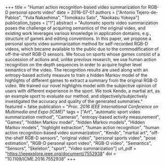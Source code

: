 +++
title = "Human action recognition-based video summarization for RGB-D personal sports video"
date = 2016-07-01
authors = ["Antonio Tejero-de-Pablos", "Yuta Nakashima", "Tomokazu Sato", "Naokazu Yokoya"]
publication_types = ["1"]
abstract = "Automatic sports video summarization poses the challenge of acquiring semantics of the original video, and existing work leverages various knowledge in application domains, e.g., structure of games and editing conventions. In this paper, we propose a personal sports video summarization method for self-recorded RGB-D videos, which became available to the public due to the commodification of off-the-shelf RGB-D sensors. We focus on sports whose games consist of a succession of actions and, unlike previous research, we use human action recognition on the depth sequences in order to acquire higher level semantics of the video. The recognition results are used along with an entropy-based activity measure to train a hidden Markov model of the highlights of different games to extract a summary from the original RGB-D video. We trained our novel highlights model with the subjective opinion of users with different experience in the sport. We took Kendo, a martial art, as an example sport to evaluate our method, and objectively/subjectively investigated the accuracy and quality of the generated summaries."
featured = false
publication = "*Proc. 2016 IEEE International Conference on Multimedia and Expo (ICME)*"
tags = ["Art", "automatic sport video summarization method", "Cameras", "entropy-based activity measurement", "Games", "hidden Markov model", "hidden Markov models", "Hidden Markov models", "highlight extraction", "human action recognition", "human action recognition-based video summarization", "Kendo", "martial art", "off-the-shelf RGB-D sensors", "original video", "personal sports video", "pose estimation", "RGB-D personal sport video", "RGB-D video", "Semantics", "Sensors", "Skeleton", "sport", "Video summarization"]
url_pdf = "https://ieeexplore.ieee.org/document/7552938"
doi = "10.1109/ICME.2016.7552938"
+++

